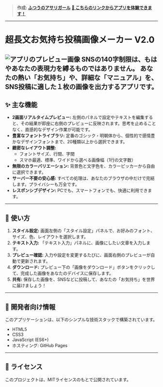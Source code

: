 > **作成: [ふつうのアサリガール](https://x.com/asari_girl)**
**[🚀 こちらのリンクからアプリを体験できます！](https://asarigirl.github.io/long-text-image-maker/)**
---
# 超長文お気持ち投稿画像メーカー V2.0
![アプリのプレビュー画像](https://user-images.githubusercontent.com/12345678/98765432-abcdef.png)
SNSの140字制限は、もはやあなたの表現力を縛るものではありません。
あなたの熱い「お気持ち」や、詳細な「マニュアル」を、SNS投稿に適した１枚の画像を出力するアプリです。
---
## ✨ 主な機能
*   **2画面リアルタイムプレビュー:** 左側のパネルで設定やテキストを編集すると、その結果が即座に右側のプレビューに反映されます。思考を止めることなく、直感的なデザイン作業が可能です。
*   **豊富なフォントライブラリ:** 定番のゴシック・明朝体から、個性的で感情豊かなデザインフォントまで、20種類以上から選択できます。
*   **緻密なレイアウト調整:**
    *   フォントサイズ、行間、字間
    *   スマホ最適、標準、ワイドから選べる画像幅（1行の文字数）
*   **無限のカラーバリエーション:** 背景色と文字色を、カラーピッカーから自由に選択できます。
*   **サーバー不要の安心感:** すべての処理は、あなたのブラウザの中だけで完結します。プライバシーも万全です。
*   **レスポンシブデザイン:** PCでも、スマートフォンでも、快適に利用できます。
---
## 🚀 使い方
1.  **スタイル設定:** 画面左側の「スタイル設定」パネルで、お好みのフォント、サイズ、色、レイアウトを選択します。
2.  **テキスト入力:** 「テキスト入力」パネルに、画像にしたい文章を入力します。
3.  **プレビュー確認:** 入力や設定を変更するたびに、画面右側のプレビューが自動で更新されます。
4.  **ダウンロード:** プレビュー下の「画像をダウンロード」ボタンをクリックして、完成した画像をあなたのデバイスに保存します。
5.  **共有:** 保存した画像を、SNSなどに投稿して、あなたの「お気持ち」を世界に届けましょう！
---
## 🔧 開発者向け情報
このアプリケーションは、以下のシンプルな技術スタックで構築されています。
*   HTML5
*   CSS3
*   JavaScript (ES6+)
*   ホスティング: GitHub Pages
---
## 📝 ライセンス
このプロジェクトは、MITライセンスのもとで公開されています。